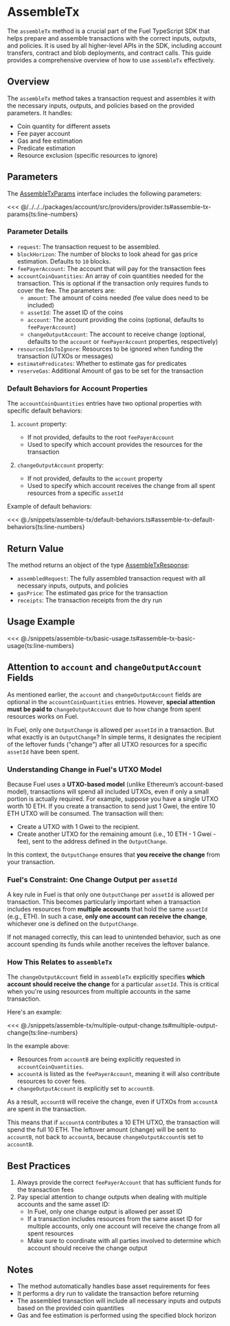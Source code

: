 # AssembleTx

The `assembleTx` method is a crucial part of the Fuel TypeScript SDK that helps prepare and assemble transactions with the correct inputs, outputs, and policies. It is used by all higher-level APIs in the SDK, including account transfers, contract and blob deployments, and contract calls. This guide provides a comprehensive overview of how to use `assembleTx` effectively.

## Overview

The `assembleTx` method takes a transaction request and assembles it with the necessary inputs, outputs, and policies based on the provided parameters. It handles:

- Coin quantity for different assets
- Fee payer account
- Gas and fee estimation
- Predicate estimation
- Resource exclusion (specific resources to ignore)

## Parameters

The [AssembleTxParams](DOCS_API_URL/types/_fuel_ts_account.AssembleTxParams.html) interface includes the following parameters:

<<< @/../../../packages/account/src/providers/provider.ts#assemble-tx-params{ts:line-numbers}

### Parameter Details

- `request`: The transaction request to be assembled.
- `blockHorizon`: The number of blocks to look ahead for gas price estimation. Defaults to `10` blocks.
- `feePayerAccount`: The account that will pay for the transaction fees
- `accountCoinQuantities`: An array of coin quantities needed for the transaction. This is optional if the transaction only requires funds to cover the fee. The parameters are:
  - `amount`: The amount of coins needed (fee value does need to be included)
  - `assetId`: The asset ID of the coins
  - `account`: The account providing the coins (optional, defaults to `feePayerAccount`)
  - `changeOutputAccount`: The account to receive change (optional, defaults to the `account` or `feePayerAccount` properties, respectively)
- `resourcesIdsToIgnore`: Resources to be ignored when funding the transaction (UTXOs or messages)
- `estimatePredicates`: Whether to estimate gas for predicates
- `reserveGas`: Additional Amount of gas to be set for the transaction

### Default Behaviors for Account Properties

The `accountCoinQuantities` entries have two optional properties with specific default behaviors:

1. `account` property:

   - If not provided, defaults to the root `feePayerAccount`
   - Used to specify which account provides the resources for the transaction

2. `changeOutputAccount` property:
   - If not provided, defaults to the `account` property
   - Used to specify which account receives the change from all spent resources from a specific `assetId`

Example of default behaviors:

<<< @./snippets/assemble-tx/default-behaviors.ts#assemble-tx-default-behaviors{ts:line-numbers}

## Return Value

The method returns an object of the type [AssembleTxResponse](DOCS_API_URL/types/_fuel_ts_account.AssembleTxResponse.html):

- `assembledRequest`: The fully assembled transaction request with all necessary inputs, outputs, and policies
- `gasPrice`: The estimated gas price for the transaction
- `receipts`: The transaction receipts from the dry run

## Usage Example

<<< @./snippets/assemble-tx/basic-usage.ts#assemble-tx-basic-usage{ts:line-numbers}

## Attention to `account` and `changeOutputAccount` Fields

As mentioned earlier, the `account` and `changeOutputAccount` fields are optional in the `accountCoinQuantities` entries. However, **special attention must be paid to** `changeOutputAccount` due to how change from spent resources works on Fuel.

In Fuel, only one `OutputChange` is allowed per `assetId` in a transaction. But what exactly is an `OutputChange`? In simple terms, it designates the recipient of the leftover funds ("change") after all UTXO resources for a specific `assetId` have been spent.

### Understanding Change in Fuel's UTXO Model

Because Fuel uses a **UTXO-based model** (unlike Ethereum’s account-based model), transactions will spend all included UTXOs, even if only a small portion is actually required. For example, suppose you have a single UTXO worth 10 ETH. If you create a transaction to send just 1 Gwei, the entire 10 ETH UTXO will be consumed. The transaction will then:

- Create a UTXO with 1 Gwei to the recipient.
- Create another UTXO for the remaining amount (i.e., 10 ETH - 1 Gwei - fee), sent to the address defined in the `OutputChange`.

In this context, the `OutputChange` ensures that **you receive the change** from your transaction.

### Fuel's Constraint: One Change Output per `assetId`

A key rule in Fuel is that only one `OutputChange` per `assetId` is allowed per transaction. This becomes particularly important when a transaction includes resources from **multiple accounts** that hold the same `assetId` (e.g., ETH). In such a case, **only one account can receive the change**, whichever one is defined on the `OutputChange`.

If not managed correctly, this can lead to unintended behavior, such as one account spending its funds while another receives the leftover balance.

### How This Relates to `assembleTx`

The `changeOutputAccount` field in `assembleTx` explicitly specifies **which account should receive the change** for a particular `assetId`. This is critical when you're using resources from multiple accounts in the same transaction.

Here's an example:

<<< @./snippets/assemble-tx/multiple-output-change.ts#multiple-output-change{ts:line-numbers}

In the example above:

- Resources from `accountB` are being explicitly requested in `accountCoinQuantities`.
- `accountA` is listed as the `feePayerAccount`, meaning it will also contribute resources to cover fees.
- `changeOutputAccount` is explicitly set to `accountB`.

As a result, `accountB` will receive the change, even if UTXOs from `accountA` are spent in the transaction.

This means that if `accountA` contributes a 10 ETH UTXO, the transaction will spend the full 10 ETH. The leftover amount (change) will be sent to `accountB`, not back to `accountA`, because `changeOutputAccount`is set to `accountB`.

## Best Practices

1. Always provide the correct `feePayerAccount` that has sufficient funds for the transaction fees
2. Pay special attention to change outputs when dealing with multiple accounts and the same asset ID:
   - In Fuel, only one change output is allowed per asset ID
   - If a transaction includes resources from the same asset ID for multiple accounts, only one account will receive the change from all spent resources
   - Make sure to coordinate with all parties involved to determine which account should receive the change output

## Notes

- The method automatically handles base asset requirements for fees
- It performs a dry run to validate the transaction before returning
- The assembled transaction will include all necessary inputs and outputs based on the provided coin quantities
- Gas and fee estimation is performed using the specified block horizon
